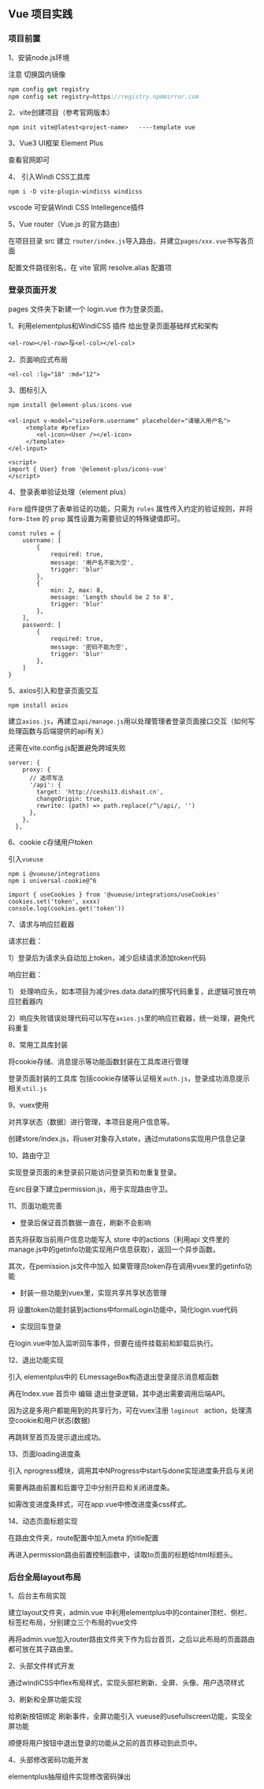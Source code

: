 ## Vue 项目实践

### 项目前置

1、安装node.js环境

注意 切换国内镜像

```js
npm config get registry
npm config set registry=https://registry.npmmirror.com
```

2、vite创建项目（参考官网版本）

```JS
npm init vite@latest<project-name>   ----template vue
```

3、Vue3 UI框架 Element Plus

查看官网即可

4、 引入Windi CSS工具库

`npm i -D vite-plugin-windicss windicss`

vscode 可安装Windi CSS Intellegence插件

5、Vue router（Vue.js 的官方路由）

在项目目录 src 建立 `router/index.js`导入路由，并建立`pages/xxx.vue`书写各页面

配置文件路径别名，在 vite 官网 resolve.alias 配置项

### 登录页面开发

pages 文件夹下新建一个 login.vue 作为登录页面。

1、利用elementplus和WindiCSS 插件 给出登录页面基础样式和架构

`<el-row></el-row>`与`<el-col></el-col>`

2、页面响应式布局

```
<el-col :lg="18" :md="12">
```

3、图标引入

```js
npm install @element-plus/icons-vue
```

```vue
<el-input v-model="sizeForm.username" placeholder="请输入用户名">
     <template #prefix>
      	<el-icon><User /></el-icon>
     </template>
</el-input>

<script>
import { User} from '@element-plus/icons-vue'
</script>
```

  4、登录表单验证处理（element plus）

`Form` 组件提供了表单验证的功能，只需为 `rules` 属性传入约定的验证规则，并将 `form-Item` 的 `prop` 属性设置为需要验证的特殊键值即可。 

```
const rules = {
    username: [
        {
            required: true,
            message: '用户名不能为空',
            trigger: 'blur'
        },
        {
            min: 2, max: 8,
            message: 'Length should be 2 to 8',
            trigger: 'blur'
        },
    ],
    password: [
        {
            required: true,
            message: '密码不能为空',
            trigger: 'blur'
        },
    ]
}
```

5、axios引入和登录页面交互

`npm install axios`

建立`axios.js`，再建立`api/manage.js`用以处理管理者登录页面接口交互（如何写处理函数与后端提供的api有关）

还需在vite.config.js配置避免跨域失败

```
server: {
    proxy: {
      // 选项写法
      '/api': {
        target: 'http://ceshi13.dishait.cn',
        changeOrigin: true,
        rewrite: (path) => path.replace(/^\/api/, '')
      },
    },
  },
```

6、cookie c存储用户token

引入`vueuse`

```
npm i @vueuse/integrations
npm i universal-cookie@^6

import { useCookies } from '@vueuse/integrations/useCookies'
cookies.set('token', xxxx)
console.log(cookies.get('token'))
```

7、请求与响应拦截器

请求拦截：

 1）登录后为请求头自动加上token，减少后续请求添加token代码 

响应拦截：

1） 处理响应头，如本项目为减少res.data.data的撰写代码重复，此逻辑可放在响应拦截器内

2）响应失败错误处理代码可以写在`axios.js`里的响应拦截器，统一处理，避免代码重复

8、常用工具库封装

将cookie存储、消息提示等功能函数封装在工具库进行管理

登录页面封装的工具库 包括cookie存储等认证相关`auth.js`，登录成功消息提示相关`util.js`

9、vuex使用

对共享状态（数据）进行管理，本项目是用户信息等。

创建store/index.js，将user对象存入state，通过mutations实现用户信息记录

10、路由守卫

实现登录页面的未登录前只能访问登录页和勿重复登录。

在src目录下建立permission.js，用于实现路由守卫。

11、页面功能完善

- 登录后保证首页数据一直在，刷新不会影响

首先将获取当前用户信息功能写入 store 中的actions（利用api 文件里的manage.js中的getinfo功能实现用户信息获取），返回一个异步函数。

其次，在pemission.js文件中加入 如果管理员token存在调用vuex里的getinfo功能

- 封装一些功能到vuex里，实现共享共享状态管理

将 设置token功能封装到actions中formalLogin功能中，简化login.vue代码

- 实现回车登录

在login.vue中加入监听回车事件，但要在组件挂载前和卸载后执行。

12、退出功能实现

引入 elementplus中的 ELmessageBox构造退出登录提示消息框函数

再在Index.vue 首页中 编辑 退出登录逻辑，其中退出需要调用后端API。

因为这是多用户都能用到的共享行为，可在vuex注册 `loginout ` action，处理清空cookie和用户状态(数据)

再跳转至首页及提示退出成功。

13、页面loading进度条

引入 nprogress模块，调用其中NProgress中start与done实现进度条开启与关闭

需要再路由前置和后置守卫中分别开启和关闭进度条。

如需改变进度条样式，可在app.vue中修改进度条css样式。

14、动态页面标题实现

在路由文件夹，route配置中加入meta 的title配置

再进入permission路由前置控制函数中，读取to页面的标题给html标题头。

###  后台全局layout布局

1、后台主布局实现

建立layout文件夹，admin.vue 中利用elementplus中的container顶栏、侧栏、标签栏布局，分别建立三个布局的vue文件

再将admin.vue加入router路由文件夹下作为后台首页，之后以此布局的页面路由都可放在其子路由里。

2、头部文件样式开发

通过windiCSS中flex布局样式，实现头部栏刷新、全屏、头像、用户选项样式

3、刷新和全屏功能实现

给刷新按钮绑定 刷新事件，全屏功能引入 vueuse的usefullscreen功能，实现全屏功能

顺便将用户按钮中退出登录的功能从之前的首页移动到此页中。

 4、头部修改密码功能开发

elementplus抽屉组件实现修改密码弹出

